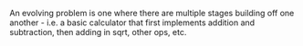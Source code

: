 An evolving problem is one where there are multiple stages building off one another - i.e. a basic calculator that first implements addition and subtraction, then adding in sqrt, other ops, etc.
